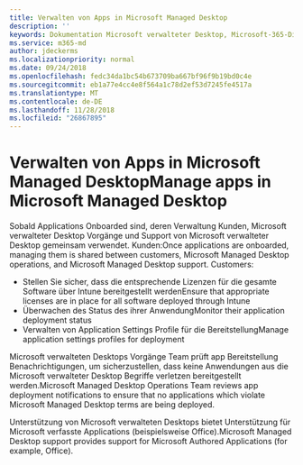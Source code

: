 ```yaml
---
title: Verwalten von Apps in Microsoft Managed Desktop
description: ''
keywords: Dokumentation Microsoft verwalteter Desktop, Microsoft-365-Dienst
ms.service: m365-md
author: jdeckerms
ms.localizationpriority: normal
ms.date: 09/24/2018
ms.openlocfilehash: fedc34da1bc54b673709ba667bf96f9b19bd0c4e
ms.sourcegitcommit: eb1a77e4cc4e8f564a1c78d2ef53d7245fe4517a
ms.translationtype: MT
ms.contentlocale: de-DE
ms.lasthandoff: 11/28/2018
ms.locfileid: "26867895"
---
```

# <a name="manage-apps-in-microsoft-managed-desktop"></a><span data-ttu-id="ca80c-103">Verwalten von Apps in Microsoft Managed Desktop</span><span class="sxs-lookup"><span data-stu-id="ca80c-103">Manage apps in Microsoft Managed Desktop</span></span>

<!--Application management -->

<span data-ttu-id="ca80c-p101">Sobald Applications Onboarded sind, deren Verwaltung Kunden, Microsoft verwalteter Desktop Vorgänge und Support von Microsoft verwalteter Desktop gemeinsam verwendet. Kunden:</span><span class="sxs-lookup"><span data-stu-id="ca80c-p101">Once applications are onboarded, managing them is shared between customers, Microsoft Managed Desktop operations, and Microsoft Managed Desktop support. Customers:</span></span>

- <span data-ttu-id="ca80c-106">Stellen Sie sicher, dass die entsprechende Lizenzen für die gesamte Software über Intune bereitgestellt werden</span><span class="sxs-lookup"><span data-stu-id="ca80c-106">Ensure that appropriate licenses are in place for all software deployed through Intune</span></span> 
- <span data-ttu-id="ca80c-107">Überwachen des Status des ihrer Anwendung</span><span class="sxs-lookup"><span data-stu-id="ca80c-107">Monitor their application deployment status</span></span>
- <span data-ttu-id="ca80c-108">Verwalten von Application Settings Profile für die Bereitstellung</span><span class="sxs-lookup"><span data-stu-id="ca80c-108">Manage application settings profiles for deployment</span></span>

<span data-ttu-id="ca80c-109">Microsoft verwalteten Desktops Vorgänge Team prüft app Bereitstellung Benachrichtigungen, um sicherzustellen, dass keine Anwendungen aus die Microsoft verwalteter Desktop Begriffe verletzen bereitgestellt werden.</span><span class="sxs-lookup"><span data-stu-id="ca80c-109">Microsoft Managed Desktop Operations Team reviews app deployment notifications to ensure that no applications which violate Microsoft Managed Desktop terms are being deployed.</span></span> 

<span data-ttu-id="ca80c-110">Unterstützung von Microsoft verwalteten Desktops bietet Unterstützung für Microsoft verfasste Applications (beispielsweise Office).</span><span class="sxs-lookup"><span data-stu-id="ca80c-110">Microsoft Managed Desktop support provides support for Microsoft Authored Applications (for example, Office).</span></span> 